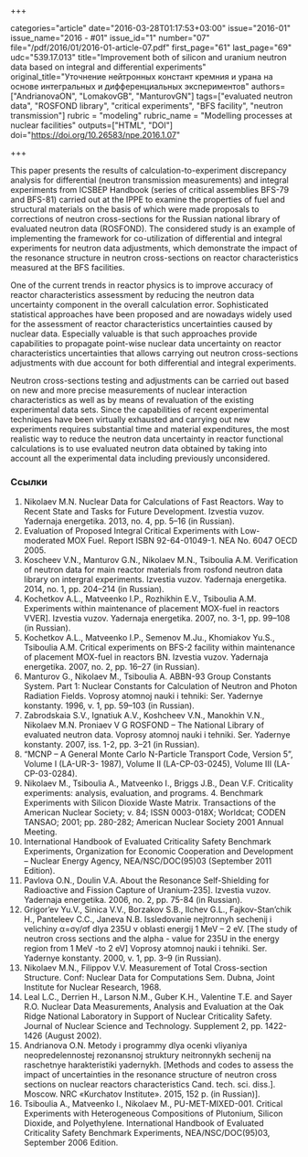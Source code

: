 +++

categories="article"
date="2016-03-28T01:17:53+03:00"
issue="2016-01"
issue_name="2016 - #01"
issue_id="1"
number="07"
file="/pdf/2016/01/2016-01-article-07.pdf"
first_page="61"
last_page="69"
udc="539.17.013"
title="Improvement both of silicon and uranium neutron data based on integral and differential experiments"
original_title="Уточнение нейтронных констант кремния и урана на основе интегральных и дифференциальных экспериментов"
authors=["AndrianovaON", "LomakovGB", "ManturovGN"]
tags=["evaluated neutron data", "ROSFOND library", "critical experiments", "BFS facility", "neutron transmission"]
rubric = "modeling"
rubric_name = "Modelling processes at nuclear facilities"
outputs=["HTML", "DOI"]
doi="https://doi.org/10.26583/npe.2016.1.07"

+++

This paper presents the results of calculation-to-experiment discrepancy analysis for differential (neutron transmission measurements) and integral experiments from ICSBEP Handbook (series of critical assemblies BFS-79 and BFS-81) carried out at the IPPE to examine the properties of fuel and structural materials on the basis of which were made proposals to corrections of neutron cross-sections for the Russian national library of evaluated neutron data (ROSFOND). The considered study is an example of implementing the framework for co-utilization of differential and integral experiments for neutron data adjustments, which demonstrate the impact of the resonance structure in neutron cross-sections on reactor characteristics measured at the BFS facilities.

One of the current trends in reactor physics is to improve accuracy of reactor characteristics assessment by reducing the neutron data uncertainty component in the overall calculation error. Sophisticated statistical approaches have been proposed and are nowadays widely used for the assessment of reactor characteristics uncertainties caused by nuclear data. Especially valuable is that such approaches provide capabilities to propagate point-wise nuclear data uncertainty on reactor characteristics uncertainties that allows carrying out neutron cross-sections adjustments with due account for both differential and integral experiments.

Neutron cross-sections testing and adjustments can be carried out based on new and more precise measurements of nuclear interaction characteristics as well as by means of revaluation of the existing experimental data sets. Since the capabilities of recent experimental techniques have been virtually exhausted and carrying out new experiments requires substantial time and material expenditures, the most realistic way to reduce the neutron data uncertainty in reactor functional calculations is to use evaluated neutron data obtained by taking into account all the experimental data including previously unconsidered.

### Ссылки

1. Nikolaev M.N. Nuclear Data for Calculations of Fast Reactors. Way to Recent State and Tasks for Future Development. Izvestia vuzov. Yadernaja energetika. 2013, no. 4, pp. 5–16 (in Russian).
2. Evaluation of Proposed Integral Critical Experiments with Low-moderated MOX Fuel. Report ISBN 92-64-01049-1. NEA No. 6047 OECD 2005.
3. Koscheev V.N., Manturov G.N., Nikolaev M.N., Tsiboulia A.M. Verification of neutron data for main reactor materials from rosfond neutron data library on intergral experiments. Izvestia vuzov. Yadernaja energetika. 2014, no. 1, pp. 204–214 (in Russian).
4. Kochetkov A.L., Matveenko I.P., Rozhikhin E.V., Tsiboulia A.M. Experiments within maintenance of placement MOX-fuel in reactors VVER]. Izvestia vuzov. Yadernaja energetika. 2007, no. 3-1, pp. 99–108 (in Russian).
5. Kochetkov A.L., Matveenko I.P., Semenov M.Ju., Khomiakov Yu.S., Tsiboulia A.M. Critical experiments on BFS-2 facility within maintenance of placement MOX-fuel in reactors BN. Izvestia vuzov. Yadernaja energetika. 2007, no. 2, pp. 16–27 (in Russian).
6. Manturov G., Nikolaev M., Tsiboulia A. ABBN-93 Group Constants System. Part 1: Nuclear Constants for Calculation of Neutron and Photon Radiation Fields. Voprosy atomnoj nauki i tehniki: Ser. Yadernye konstanty. 1996, v. 1, pp. 59–103 (in Russian).
7. Zabrodskaia S.V., Ignatiuk A.V., Koshcheev V.N., Manokhin V.N., Nikolaev M.N. Proniaev V G ROSFOND – The National Library of evaluated neutron data. Voprosy atomnoj nauki i tehniki. Ser. Yadernye konstanty. 2007, iss. 1-2, pp. 3–21 (in Russian).
8. “MCNP – A General Monte Carlo N-Particle Transport Code, Version 5”, Volume I (LA-UR-3- 1987), Volume II (LA-CP-03-0245), Volume III (LA-CP-03-0284).
9. Nikolaev M., Tsiboulia A., Matveenko I., Briggs J.B., Dean V.F. Criticality experiments: analysis, evaluation, and programs. 4. Benchmark Experiments with Silicon Dioxide Waste Matrix. Transactions of the American Nuclear Society; v. 84; ISSN 0003-018X; Worldcat; CODEN TANSAO; 2001; pp. 280-282; American Nuclear Society 2001 Annual Meeting.
10. International Handbook of Evaluated Criticality Safety Benchmark Experiments, Organization for Economic Cooperation and Development – Nuclear Energy Agency, NEA/NSC/DOC(95)03 (September 2011 Edition).
11. Pavlova O.N., Doulin V.A. About the Resonance Self-Shielding for Radioactive and Fission Capture of Uranium-235]. Izvestia vuzov. Yadernaja energetika. 2006, no. 2, pp. 75-84 (in Russian).
12. Grigor’ev Yu.V., Sinica V.V., Borzakov S.B., Ilchev G.L., Fajkov-Stan’chik H., Panteleev C.C., Janeva N.B. Issledovanie nejtronnyh sechenij i velichiny α=σγ/σf dlya 235U v oblasti energij 1 MeV – 2 eV. [The study of neutron cross sections and the alpha - value for 235U in the energy region from 1 MeV -to 2 eV] Voprosy atomnoj nauki i tehniki. Ser. Yadernye konstanty. 2000, v. 1, pp. 3–9 (in Russian).
13. Nikolaev M.N., Filippov V.V. Measurement of Total Cross-section Structure. Conf: Nuclear Data for Computations Sem. Dubna, Joint Institute for Nuclear Research, 1968.
14. Leal L.C., Derrien H., Larson N.M., Guber K.H., Valentine T.E. and Sayer R.O. Nuclear Data Measurements, Analysis and Evaluation at the Oak Ridge National Laboratory in Support of Nuclear Criticality Safety. Journal of Nuclear Science and Technology. Supplement 2, pp. 1422-1426 (August 2002).
15. Andrianova O.N. Metody i programmy dlya ocenki vliyaniya neopredelennostej rezonansnoj struktury neitronnykh sechenij na raschetnye harakteristiki yadernykh. [Methods and codes to assess the impact of uncertainties in the resonance structure of neutron cross sections on nuclear reactors characteristics Cand. tech. sci. diss.]. Moscow. NRC «Kurchatov Institute». 2015, 152 p. (in Russian)].
16. Tsiboulia A., Matveenko I., Nikolaev M., PU-MET-MIXED-001. Critical Experiments with Heterogeneous Compositions of Plutonium, Silicon Dioxide, and Polyethylene. International Handbook of Evaluated Criticality Safety Benchmark Experiments, NEA/NSC/DOC(95)03, September 2006 Edition.